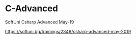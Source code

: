 # C-Advanced
SoftUni Csharp Advanced May-19

https://softuni.bg/trainings/2348/csharp-advanced-may-2019
